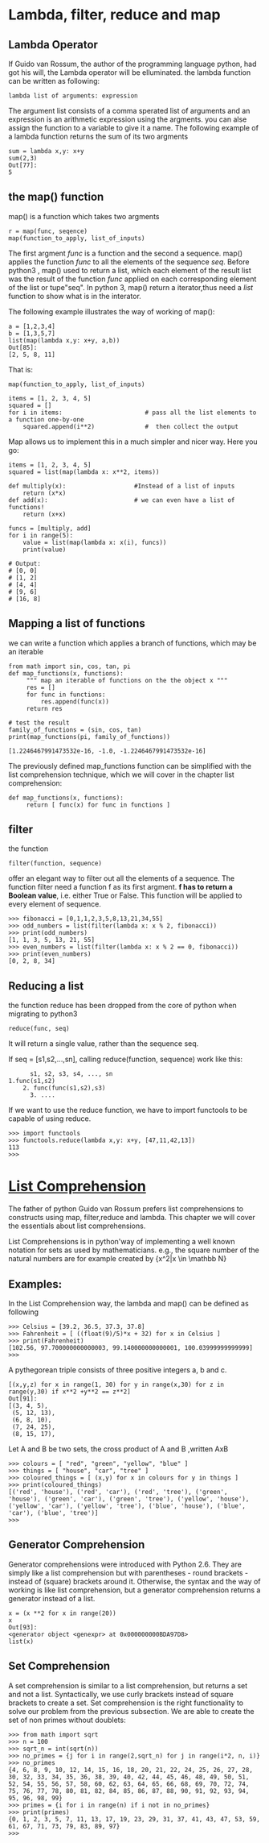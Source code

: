 # Lambda, filter, reduce and map
## Lambda Operator
If Guido van Rossum, the author of the programming language python, had got his will, the Lambda operator will be elluminated.
the lambda function can be written as following:
```
lambda list of arguments: expression
```
The argument list consists of a comma sperated list of arguments and an expression is an arithmetic expression using the argments. 
you can alse assign the function to a variable to give it a name.
The following example of a lambda function returns the sum of its two argments
```
sum = lambda x,y: x+y
sum(2,3)
Out[77]: 
5
```
## the map() function
map() is a function which takes two argments
```
r = map(func, seqence)
map(function_to_apply, list_of_inputs)
```
The first argment *func* is  a function and the second a sequence. 
map() applies the function *func* to all the elements of the sequence *seq*. Before python3 , map() used to return a list, which each 
element of the result list was the result of the function *func* applied on each corresponding element of the list or tupe"seq".
In python 3, map() return a iterator,thus need a *list* function to show what is in the interator.

The following example illustrates the way of working of map():
```
a = [1,2,3,4]
b = [1,3,5,7]
list(map(lambda x,y: x+y, a,b))
Out[85]: 
[2, 5, 8, 11]
```
That is:
```
map(function_to_apply, list_of_inputs)
```
```
items = [1, 2, 3, 4, 5]
squared = []
for i in items:                       # pass all the list elements to a function one-by-one
    squared.append(i**2)              #  then collect the output
```
Map allows us to implement this in a much simpler and nicer way. Here you go:
```
items = [1, 2, 3, 4, 5]
squared = list(map(lambda x: x**2, items))
```

```
def multiply(x):                   #Instead of a list of inputs 
    return (x*x)
def add(x):                        # we can even have a list of functions!
    return (x+x)

funcs = [multiply, add]
for i in range(5):
    value = list(map(lambda x: x(i), funcs))
    print(value)

# Output:
# [0, 0]
# [1, 2]
# [4, 4]
# [9, 6]
# [16, 8]
```


## Mapping a list of functions
we can write a function which applies a branch of functions, which may be an iterable
```
from math import sin, cos, tan, pi
def map_functions(x, functions):
     """ map an iterable of functions on the the object x """
     res = []
     for func in functions:
         res.append(func(x))
     return res
     
# test the result
family_of_functions = (sin, cos, tan)
print(map_functions(pi, family_of_functions))

[1.2246467991473532e-16, -1.0, -1.2246467991473532e-16]
```
The previously defined map_functions function can be simplified with the list comprehension technique, which we will cover in the chapter list comprehension:
```
def map_functions(x, functions):
     return [ func(x) for func in functions ]
```
## filter 
the function
```
filter(function, sequence)

```
offer an elegant way to filter out all the elements of a sequence.
The function filter need a function f as its first argment. **f has to return a Boolean value**, i.e. either True or False. This function will be applied to every element of sequence.

```
>>> fibonacci = [0,1,1,2,3,5,8,13,21,34,55]
>>> odd_numbers = list(filter(lambda x: x % 2, fibonacci))
>>> print(odd_numbers)
[1, 1, 3, 5, 13, 21, 55]
>>> even_numbers = list(filter(lambda x: x % 2 == 0, fibonacci))
>>> print(even_numbers)
[0, 2, 8, 34]
```

## Reducing a list
the function reduce has been dropped from the core of python when migrating to python3
```
reduce(func, seq)
```
It will return a single value, rather than the sequence seq.

If seq = \[s1,s2,...,sn\], calling reduce(function, sequence) work like this:

```
      s1, s2, s3, s4, ..., sn
1.func(s1,s2)
    2. func(func(s1,s2),s3)
      3. ....
```
If we want to use the reduce function, we have to import functools to be capable of using reduce.
```
>>> import functools
>>> functools.reduce(lambda x,y: x+y, [47,11,42,13])
113
>>> 
```
# [List Comprehension](https://www.python-course.eu/python3_list_comprehension.php)
The father of python Guido van Rossum prefers list comprehensions to constructs using map, filter,reduce and lambda. 
This chapter we will cover the essentials about list comprehensions.

List Comprehensions is in python'way of implementing a well known notation for sets as used by mathematicians.
e.g., the square number of the natural numbers are for example created by {x^2|x \in \mathbb N}

## Examples:
In the List Comprehension way, the lambda and map() can be defined as following
```
>>> Celsius = [39.2, 36.5, 37.3, 37.8]
>>> Fahrenheit = [ ((float(9)/5)*x + 32) for x in Celsius ]
>>> print(Fahrenheit)
[102.56, 97.700000000000003, 99.140000000000001, 100.03999999999999]
>>> 
```
A pythegorean triple consists of three positive integers a, b and c.
```
[(x,y,z) for x in range(1, 30) for y in range(x,30) for z in range(y,30) if x**2 +y**2 == z**2]
Out[91]: 
[(3, 4, 5),
 (5, 12, 13),
 (6, 8, 10),
 (7, 24, 25),
 (8, 15, 17),
```

Let A and B be two sets, the cross product of A and B ,written AxB 
```
>>> colours = [ "red", "green", "yellow", "blue" ]
>>> things = [ "house", "car", "tree" ]
>>> coloured_things = [ (x,y) for x in colours for y in things ]
>>> print(coloured_things)
[('red', 'house'), ('red', 'car'), ('red', 'tree'), ('green', 'house'), ('green', 'car'), ('green', 'tree'), ('yellow', 'house'), ('yellow', 'car'), ('yellow', 'tree'), ('blue', 'house'), ('blue', 'car'), ('blue', 'tree')]
>>> 
```
## Generator Comprehension
Generator comprehensions were introduced with Python 2.6. They are simply like a list comprehension but with parentheses - round brackets - instead of (square) brackets around it. Otherwise, the syntax and the way of working is like list comprehension, but a generator comprehension returns a generator instead of a list.
```
x = (x **2 for x in range(20))
x
Out[93]: 
<generator object <genexpr> at 0x000000000BDA97D8>
list(x)

```
## Set Comprehension
A set comprehension is similar to a list comprehension, but returns a set and not a list. Syntactically, we use curly brackets instead of square brackets to create a set. Set comprehension is the right functionality to solve our problem from the previous subsection. We are able to create the set of non primes without doublets:
```
>>> from math import sqrt
>>> n = 100
>>> sqrt_n = int(sqrt(n))
>>> no_primes = {j for i in range(2,sqrt_n) for j in range(i*2, n, i)}
>>> no_primes
{4, 6, 8, 9, 10, 12, 14, 15, 16, 18, 20, 21, 22, 24, 25, 26, 27, 28, 30, 32, 33, 34, 35, 36, 38, 39, 40, 42, 44, 45, 46, 48, 49, 50, 51, 52, 54, 55, 56, 57, 58, 60, 62, 63, 64, 65, 66, 68, 69, 70, 72, 74, 75, 76, 77, 78, 80, 81, 82, 84, 85, 86, 87, 88, 90, 91, 92, 93, 94, 95, 96, 98, 99}
>>> primes = {i for i in range(n) if i not in no_primes}
>>> print(primes)
{0, 1, 2, 3, 5, 7, 11, 13, 17, 19, 23, 29, 31, 37, 41, 43, 47, 53, 59, 61, 67, 71, 73, 79, 83, 89, 97}
>>> 
```









